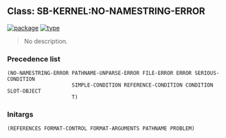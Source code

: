 ## Class: SB-KERNEL:NO-NAMESTRING-ERROR
[![package](https://img.shields.io/badge/Package-SB--KERNEL-5f9ea0.svg?style=social&colorA=999999)](../) [![type](https://img.shields.io/badge/Type-Class-5f9ea0.svg?style=social&colorA=999999)](../#class) 

> No description.

### Precedence list
```
(NO-NAMESTRING-ERROR PATHNAME-UNPARSE-ERROR FILE-ERROR ERROR SERIOUS-CONDITION
                     SIMPLE-CONDITION REFERENCE-CONDITION CONDITION SLOT-OBJECT
                     T)
```
### Initargs
```
(REFERENCES FORMAT-CONTROL FORMAT-ARGUMENTS PATHNAME PROBLEM)
```
